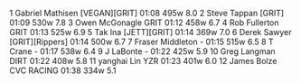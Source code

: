   1  Gabriel Mathisen  [VEGAN][GRIT]  01:08    495w  8.0
  2  Steve Tappan  [GRIT]  01:09    530w  7.8
  3  Owen McGonagle  GRIT  01:12    458w  6.7
  4  Rob Fullerton  GRIT  01:13    525w  6.9
  5  Tak Ina  [JETT][GRIT]  01:14    369w  7.0
  6  Derek Sawyer  [GRIT][Rippers]  01:14    500w  6.7
  7  Fraser Middleton  -  01:15    515w  6.5
  8  T Crane  -  01:17    538w  6.4
  9  J LaBonte  -  01:22    425w  5.9
 10  Greg Langman  DIRT  01:22    408w  5.8
 11  yanghai Lin  YZR  01:23    401w  6.0
 12  James Bolze  CVC RACING  01:38    334w  5.1
